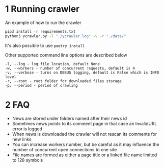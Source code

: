 # 1 Running crawler
An example of how to run the crawler
```bash
pip3 install -r requirements.txt
python3 ycrawler.py -l "./ycrawler.log" -v -r "./data/"
```
It's also possible to use `poetry install`

Other supported command line options are described below
```
-l, --log - log file location, default None
-w, --workers - number of concurrent requests, default is 4
-v, --verbose - turns on DEBUG logging, default is False which is INFO level
-r, --root - root folder for downloaded files storage
-p, --period - period of crawling
```
# 2 FAQ
* News are stored under folders named after their news id
* Sometimes news points to its comment page in that case an InvalidURL error is logged
* When news is downloaded the crawler will not rescan its comments for new links
* You can increase workers number, but be careful as it may influence the number of concurrent open connections to one site
* File names are formed as either a page title or a linked file name limited to 128 symbols
